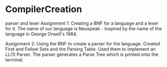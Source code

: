 # CompilerCreation
parser and lexer
Assignment 1: Creating a BNF for a language and a lexer for it. 
The name of our language is Neuspeak - inspired by the name of the language in George Orwell's 1984.

Assignment 2: Using the BNF to create a parser for the language. Created First and Follow Sets and the Parsing Table. Used them to implement an LL(1) Parser.
The parser generates a Parse Tree which is printed onto the terminal.
